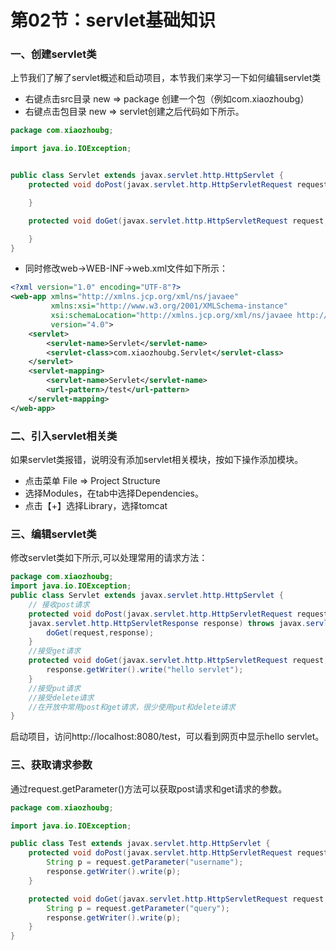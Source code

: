 # 第02节：servlet基础知识

### 一、创建servlet类
上节我们了解了servlet概述和启动项目，本节我们来学习一下如何编辑servlet类
* 右键点击src目录 new => package 创建一个包（例如com.xiaozhoubg）
* 右键点击包目录 new => servlet创建之后代码如下所示。

``` java
package com.xiaozhoubg;

import java.io.IOException;


public class Servlet extends javax.servlet.http.HttpServlet {
    protected void doPost(javax.servlet.http.HttpServletRequest request, javax.servlet.http.HttpServletResponse response) throws javax.servlet.ServletException, IOException {

    }

    protected void doGet(javax.servlet.http.HttpServletRequest request, javax.servlet.http.HttpServletResponse response) throws javax.servlet.ServletException, IOException {

    }
}

```

* 同时修改web->WEB-INF->web.xml文件如下所示：

``` xml
<?xml version="1.0" encoding="UTF-8"?>
<web-app xmlns="http://xmlns.jcp.org/xml/ns/javaee"
         xmlns:xsi="http://www.w3.org/2001/XMLSchema-instance"
         xsi:schemaLocation="http://xmlns.jcp.org/xml/ns/javaee http://xmlns.jcp.org/xml/ns/javaee/web-app_4_0.xsd"
         version="4.0">
    <servlet>
        <servlet-name>Servlet</servlet-name>
        <servlet-class>com.xiaozhoubg.Servlet</servlet-class>
    </servlet>
    <servlet-mapping>
        <servlet-name>Servlet</servlet-name>
        <url-pattern>/test</url-pattern>
    </servlet-mapping>
</web-app>
```

### 二、引入servlet相关类

如果servlet类报错，说明没有添加servlet相关模块，按如下操作添加模块。

* 点击菜单 File => Project Structure
* 选择Modules，在tab中选择Dependencies。
* 点击【+】选择Library，选择tomcat

### 三、编辑servlet类

修改servlet类如下所示,可以处理常用的请求方法：

``` java
package com.xiaozhoubg;
import java.io.IOException;
public class Servlet extends javax.servlet.http.HttpServlet {
    // 接收post请求
    protected void doPost(javax.servlet.http.HttpServletRequest request, 
    javax.servlet.http.HttpServletResponse response) throws javax.servlet.ServletException, IOException {
        doGet(request,response);
    }
    //接受get请求
    protected void doGet(javax.servlet.http.HttpServletRequest request, javax.servlet.http.HttpServletResponse response) throws javax.servlet.ServletException, IOException {
        response.getWriter().write("hello servlet");
    }
    //接受put请求
    //接受delete请求
    //在开放中常用post和get请求，很少使用put和delete请求
}

```

启动项目，访问http://localhost:8080/test，可以看到网页中显示hello servlet。

### 三、获取请求参数

通过request.getParameter()方法可以获取post请求和get请求的参数。

``` java
package com.xiaozhoubg;

import java.io.IOException;

public class Test extends javax.servlet.http.HttpServlet {
    protected void doPost(javax.servlet.http.HttpServletRequest request, javax.servlet.http.HttpServletResponse response) throws javax.servlet.ServletException, IOException {
        String p = request.getParameter("username");
        response.getWriter().write(p);
    }

    protected void doGet(javax.servlet.http.HttpServletRequest request, javax.servlet.http.HttpServletResponse response) throws javax.servlet.ServletException, IOException {
        String p = request.getParameter("query");
        response.getWriter().write(p);
    }
}

```